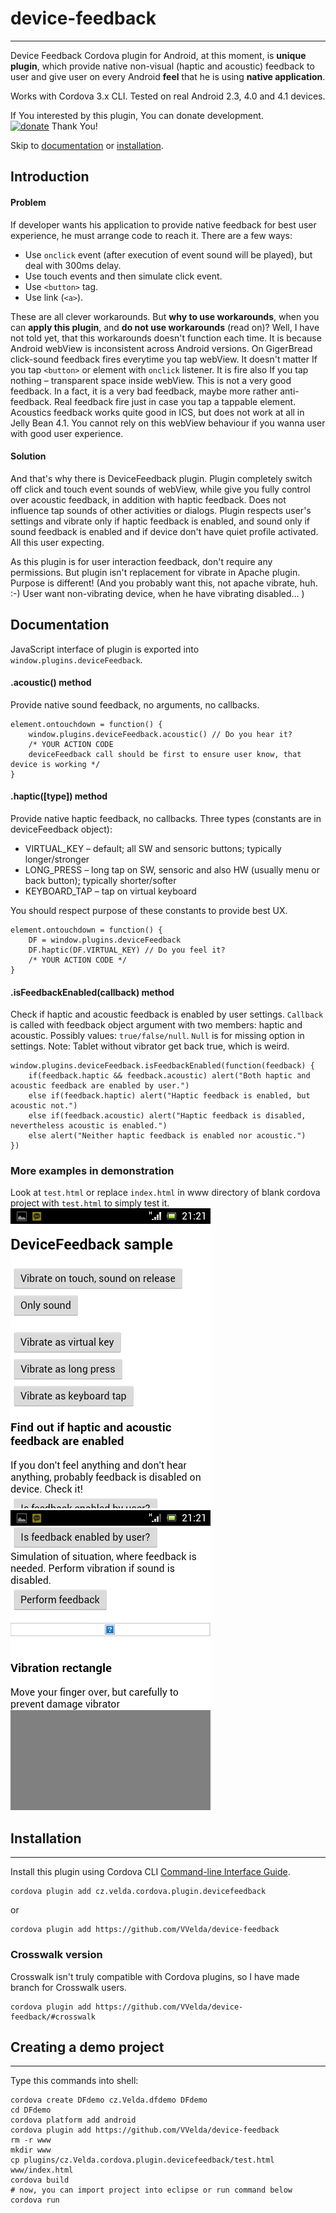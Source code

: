 # device-feedback #
-------------------------
Device Feedback Cordova plugin for Android, at this moment, is __unique plugin__, which provide native non-visual (haptic and acoustic) feedback to user and give user on every Android __feel__ that he is using __native application__.

Works with Cordova 3.x CLI. Tested on real Android 2.3, 4.0 and 4.1 devices.

If You interested by this plugin, You can donate development.  
[![donate](https://www.paypalobjects.com/en_US/i/btn/btn_donateCC_LG_global.gif)](https://www.paypal.com/cgi-bin/webscr?cmd=_s-xclick&hosted_button_id=2XPWNZRYWARX4) Thank You!

Skip to [documentation](#documentation) or [installation](#installation).
## Introduction ##
#### Problem ####
If developer wants his application to provide native feedback for best user experience, he must arrange code to reach it. There are a few ways:

 * Use `onclick` event (after execution of event sound will be played), but deal with 300ms delay.
 * Use touch events and then simulate click event.
 * Use `<button>` tag.
 * Use link (`<a>`).

These are all clever workarounds. But __why to use workarounds__, when you can __apply this plugin__, and __do not use workarounds__ (read on)? Well, I have not told yet, that this workarounds doesn't function each time. It is because Android webView is inconsistent across Android versions.
On GigerBread click-sound feedback fires everytime you tap webView. It doesn't matter If you tap `<button>` or element with `onclick` listener. It is fire also If you tap nothing – transparent space inside webView. This is not a very good feedback. In a fact, it is a very bad feedback, maybe more rather anti-feedback. Real feedback fire just in case you tap a tappable element.
Acoustics feedback works quite good in ICS, but does not work at all in Jelly Bean 4.1.
You cannot rely on this webView behaviour if you wanna user with good user experience.
#### Solution ####
And that's why there is DeviceFeedback plugin. Plugin completely switch off click and touch event sounds of webView, while give you fully control over acoustic feedback, in addition with haptic feedback. Does not influence tap sounds of other activities or dialogs.
Plugin respects user's settings and vibrate only if haptic feedback is enabled, and sound only if sound feedback is enabled and if device don't have  quiet profile activated. All this user expecting.

As this plugin is for user interaction feedback, don't require any permissions. But plugin isn't replacement for vibrate in Apache plugin. Purpose is different! (And you probably want this, not apache vibrate, huh. :-) User want non-vibrating device, when he have vibrating disabled... )

## Documentation ##
JavaScript interface of plugin is exported into `window.plugins.deviceFeedback`.
#### .acoustic() method ####
Provide native sound feedback, no arguments, no callbacks.

    element.ontouchdown = function() {
        window.plugins.deviceFeedback.acoustic() // Do you hear it?
        /* YOUR ACTION CODE
        deviceFeedback call should be first to ensure user know, that device is working */
    }
#### .haptic([type]) method ####
Provide native haptic feedback, no callbacks.
Three types (constants are in deviceFeedback object):

 * VIRTUAL_KEY – default; all SW and sensoric buttons; typically longer/stronger
 * LONG_PRESS – long tap on SW, sensoric and also HW (usually menu or back button); typically shorter/softer
 * KEYBOARD_TAP – tap on virtual keyboard

You should respect purpose of these constants to provide best UX.

    element.ontouchdown = function() {
        DF = window.plugins.deviceFeedback
        DF.haptic(DF.VIRTUAL_KEY) // Do you feel it?
        /* YOUR ACTION CODE */
    }
#### .isFeedbackEnabled(callback) method ####
Check if haptic and acoustic feedback is enabled by user settings.
`Callback` is called with feedback object argument with two members: haptic and acoustic. Possibly values: `true/false/null`. `Null` is for missing option in settings. Note: Tablet without vibrator get back true, which is weird.

    window.plugins.deviceFeedback.isFeedbackEnabled(function(feedback) {
		if(feedback.haptic && feedback.acoustic) alert("Both haptic and acoustic feedback are enabled by user.")
		else if(feedback.haptic) alert("Haptic feedback is enabled, but acoustic not.")
		else if(feedback.acoustic) alert("Haptic feedback is disabled, nevertheless acoustic is enabled.")
		else alert("Neither haptic feedback is enabled nor acoustic.")
	})
### More examples in demonstration ###
Look at `test.html` or replace `index.html` in www directory of blank cordova project with `test.html` to simply test it.  
![demonstration](demo1.png) ![demonstration](demo2.png)

## Installation ##
---------------------------
Install this plugin using Cordova CLI [Command-line Interface Guide](http://cordova.apache.org/docs/en/edge/guide_cli_index.md.html#The%20Command-line%20Interface).

    cordova plugin add cz.velda.cordova.plugin.devicefeedback
or  

	cordova plugin add https://github.com/VVelda/device-feedback

### Crosswalk version ###
Crosswalk isn't truly compatible with Cordova plugins, so I have made branch for Crosswalk users.

	cordova plugin add https://github.com/VVelda/device-feedback/#crosswalk

## Creating a demo project ##
------------------------------------------------
Type this commands into shell:

    cordova create DFdemo cz.Velda.dfdemo DFdemo
    cd DFdemo
    cordova platform add android
    cordova plugin add https://github.com/VVelda/device-feedback
    rm -r www
    mkdir www
    cp plugins/cz.Velda.cordova.plugin.devicefeedback/test.html www/index.html
    cordova build
    # now, you can import project into eclipse or run command below
    cordova run

